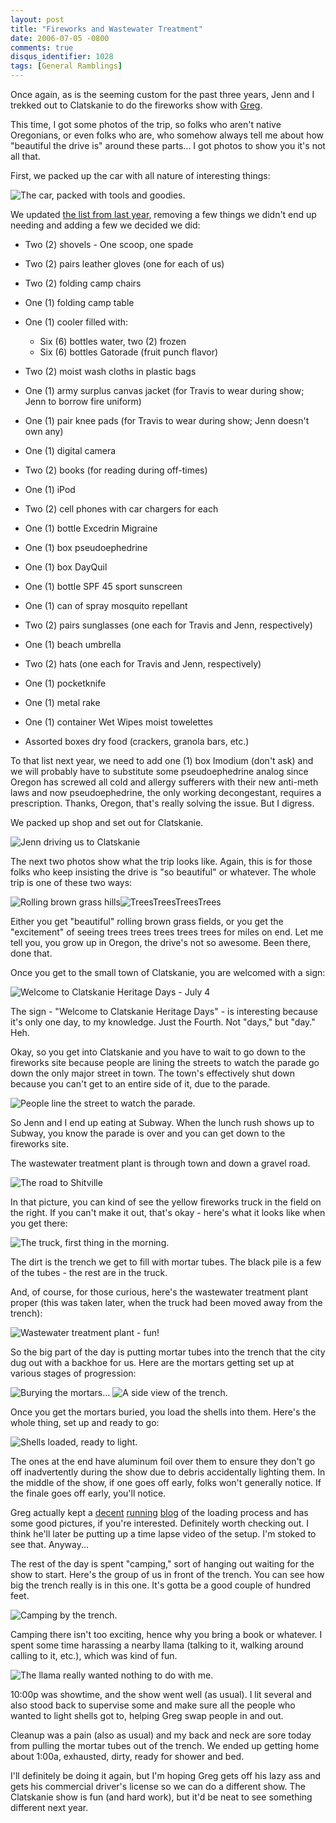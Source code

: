 ```yaml
---
layout: post
title: "Fireworks and Wastewater Treatment"
date: 2006-07-05 -0800
comments: true
disqus_identifier: 1028
tags: [General Ramblings]
---
```

Once again, as is the seeming custom for the past three years, Jenn and
I trekked out to Clatskanie to do the fireworks show with
[Greg](http://www.greghughes.net).
 
 This time, I got some photos of the trip, so folks who aren't native
Oregonians, or even folks who are, who somehow always tell me about how
"beautiful the drive is" around these parts... I got photos to show you
it's not all that.
 
 First, we packed up the car with all nature of interesting things:
 
 ![The car, packed with tools and
goodies.](https://hyqi8g.blu.livefilestore.com/y2pMbS4SshD5Eq-4oYq0L4Xfvezt1qzDA_xu129Uhxubpr028Zf0zpAwWg9lAY45ScYF9OuTJ1iXAJ-Hbg5MntXliPxWB0vqL5CAK5_aVE40rs/20060704fireworks01jj9.jpg?psid=1)
 
 We updated [the list from last
year](/archive/2005/07/05/independence-day-warzone.aspx), removing a few
things we didn't end up needing and adding a few we decided we did:
 
-   Two (2) shovels - One scoop, one spade
-   Two (2) pairs leather gloves (one for each of us)
-   Two (2) folding camp chairs
-   One (1) folding camp table
-   One (1) cooler filled with:
    -   Six (6) bottles water, two (2) frozen
    -   Six (6) bottles Gatorade (fruit punch flavor)

-   Two (2) moist wash cloths in plastic bags
-   One (1) army surplus canvas jacket (for Travis to wear during show;
    Jenn to borrow fire uniform)
-   One (1) pair knee pads (for Travis to wear during show; Jenn doesn't
    own any)
-   One (1) digital camera
-   Two (2) books (for reading during off-times)
-   One (1) iPod
-   Two (2) cell phones with car chargers for each
-   One (1) bottle Excedrin Migraine
-   One (1) box pseudoephedrine
-   One (1) box DayQuil
-   One (1) bottle SPF 45 sport sunscreen
-   One (1) can of spray mosquito repellant
-   Two (2) pairs sunglasses (one each for Travis and Jenn,
    respectively)
-   One (1) beach umbrella
-   Two (2) hats (one each for Travis and Jenn, respectively)
-   One (1) pocketknife
-   One (1) metal rake
-   One (1) container Wet Wipes moist towelettes
-   Assorted boxes dry food (crackers, granola bars, etc.)


 
 To that list next year, we need to add one (1) box Imodium (don't ask)
and we will probably have to substitute some pseudoephedrine analog
since Oregon has screwed all cold and allergy sufferers with their new
anti-meth laws and now pseudoephedrine, the only working decongestant,
requires a prescription. Thanks, Oregon, that's really solving the
issue. But I digress.
 
 We packed up shop and set out for Clatskanie.
 
 ![Jenn driving us to
Clatskanie](https://hyqi8g.blu.livefilestore.com/y2pTJH4t-BuCE-foZbt-DvSw3ldZFdq834HbYkVI594nLGUPj17Oxcyp5r9SJ-1baxImyEVm2gQiGnTY7zF28yGrKhS51baLOv5SrTTA7k17Uk/20060704fireworks02wr1.jpg?psid=1)
 
 The next two photos show what the trip looks like. Again, this is for
those folks who keep insisting the drive is "so beautiful" or whatever.
The whole trip is one of these two ways:
 
 ![Rolling brown grass
hills](https://hyqi8g.blu.livefilestore.com/y2p5Z4D0DeD7pYJaUfXIhFhpK-zWmbDR9eH4EcKEmZnrVR_coOvCkGhegb86ZNyFAk2ylVGXgH-Vwa7J4kXxSw9DO9s9JHAUNkdWGIMvnQQ8f0/20060704fireworks03gt7.jpg?psid=1)![TreesTreesTreesTrees](https://hyqi8g.dm2304.livefilestore.com/y2p8b8BuNAuPGXZKYkHnNpasQ7F7vOSEYHJCcg0K3KEBc3BEnAvcgpK0zlB_W6j_HELdcWz0ri-EG5otyEiQM2QfwvrTbTCXZigGEeRS3gkp-A/20060704fireworks04.jpg?psid=1)
 
 Either you get "beautiful" rolling brown grass fields, or you get the
"excitement" of seeing trees trees trees trees trees for miles on end.
Let me tell you, you grow up in Oregon, the drive's not so awesome. Been
there, done that.
 
 Once you get to the small town of Clatskanie, you are welcomed with a
sign:
 
 ![Welcome to Clatskanie Heritage Days - July
4](https://hyqi8g.blu.livefilestore.com/y2p-Zxf3gyK8IZYTd4vwrxzDtjg9vEgZ-w8aCcnqpLFZ05dJ5qbjbD_c-5wOguPDZlcim3j_U-r-BpVT0n6BeDJ7X0rqs9nT36KaHG1I5In1y8/20060704fireworks05dn5.jpg?psid=1)
 
 The sign - "Welcome to Clatskanie Heritage Days" - is interesting
because it's only one day, to my knowledge. Just the Fourth. Not "days,"
but "day." Heh.
 
 Okay, so you get into Clatskanie and you have to wait to go down to the
fireworks site because people are lining the streets to watch the parade
go down the only major street in town. The town's effectively shut down
because you can't get to an entire side of it, due to the parade.
 
 ![People line the street to watch the
parade.](https://hyqi8g.blu.livefilestore.com/y2plIQPjDw3jCH5JrLic5KPKc7dwZimuUQuk8b8eLm42zRJ2i35HH3WUKaWtE8_is1u928EhlyacJz6pun5cSYad2RNaGgeWZWtI4hsaEjxmFU/20060704fireworks06xs5.jpg?psid=1)
 
 So Jenn and I end up eating at Subway. When the lunch rush shows up to
Subway, you know the parade is over and you can get down to the
fireworks site.
 
 The wastewater treatment plant is through town and down a gravel road.
 
 ![The road to
Shitville](https://hyqi8g.blu.livefilestore.com/y2p2gXvzQcKi1oV9F017HNJj0IioO_amd6Cam6uDEvVD1SdzByK5sxob-e4zzAhNRSVoThFiscCnbSczAUFNau14n6H9Te9btjVOp71Fb1CNeM/20060704fireworks07lz4.jpg?psid=1)
 
 In that picture, you can kind of see the yellow fireworks truck in the
field on the right. If you can't make it out, that's okay - here's what
it looks like when you get there:
 
 ![The truck, first thing in the
morning.](https://hyqi8g.blu.livefilestore.com/y2po_0KDLALvORWeOVInWqbClrwx-Sbm9RF9emcFgYV6loaH9jh7_rFRdzDfsSU3Y28duhtoVEZUuaoX5N9vT-qLwhV84gXjEnUXFwbBoO63_w/20060704fireworks08eu8.jpg?psid=1)
 
 The dirt is the trench we get to fill with mortar tubes. The black pile
is a few of the tubes - the rest are in the truck.
 
 And, of course, for those curious, here's the wastewater treatment
plant proper (this was taken later, when the truck had been moved away
from the trench):
 
 ![Wastewater treatment plant -
fun!](https://hyqi8g.blu.livefilestore.com/y2pRl9V9aar1i0btUHlLBpvNS1kKi2VswR732LxSSARqRU6PpChSEBhrPEE_HOvutXWHOa8f8TeF7c3_5eB1zLOkf5O7HpYVLhrB06pWO_A95k/20060704fireworks09rx2.jpg?psid=1)
 
 So the big part of the day is putting mortar tubes into the trench that
the city dug out with a backhoe for us. Here are the mortars getting set
up at various stages of progression:
 
 ![Burying the
mortars...](https://hyqi8g.blu.livefilestore.com/y2pQ-zI-jeKaw8-K2dcGjA4gwwfwOORZgvz9jVJDx0QAj_nr8HOfNCp7gZTJWtNAgdwaQhyMOQXn2DYSc1Z1u8bIuq0mBb53d0w0Sk1SuXFDlE/20060704fireworks10py8.jpg?psid=1)
 ![A side view of the
trench.](https://hyqi8g.blu.livefilestore.com/y2p3S5gFkTWo0y9QCQotc8DdndI7DTO1P7M6-1SSvBCKHUIbalHDyeMbRbDjIcUc-vfNn0FR2Uv7L1grGRZME3HeDKdRkdA8mqiGvQ7zz2hklE/20060704fireworks11tm3.jpg?psid=1)
 
 Once you get the mortars buried, you load the shells into them. Here's
the whole thing, set up and ready to go:
 
 ![Shells loaded, ready to
light.](https://hyqi8g.blu.livefilestore.com/y2pMb5dNcKtUJarzAdH64OeRkGxa-b5Vv5MGtAC7WD_kWR0DMyHmts-EdeXF8Qgd6YkV5f0n9M1Y9AQeBGaNTeYMf4vYsNlqp3ji5-EM2iJSd8/20060704fireworks12et5.jpg?psid=1)
 
 The ones at the end have aluminum foil over them to ensure they don't
go off inadvertently during the show due to debris accidentally lighting
them. In the middle of the show, if one goes off early, folks won't
generally notice. If the finale goes off early, you'll notice.
 
 Greg actually kept a
[decent](http://www.greghughes.net/rant/FourthOfJulyFireworksShowPartOne.aspx)
[running](http://www.greghughes.net/rant/FourthOfJulyFireworksShowPartTwo.aspx)
[blog](http://www.greghughes.net/rant/FourthOfJulyFireworksShowPartThree.aspx)
of the loading process and has some good pictures, if you're interested.
Definitely worth checking out. I think he'll later be putting up a time
lapse video of the setup. I'm stoked to see that. Anyway...
 
 The rest of the day is spent "camping," sort of hanging out waiting for
the show to start. Here's the group of us in front of the trench. You
can see how big the trench really is in this one. It's gotta be a good
couple of hundred feet.
 
 ![Camping by the
trench.](https://hyqi8g.blu.livefilestore.com/y2pfjI04pomCGQmmmRSD7m8g60pFPHKoqSQoYBVx-XExmcaigXl2dFuyaz9VC86O3o1CisKJEu8QBFFP1e8kI1eIGHWPCyLVoCrG6TN75XZwgc/20060704fireworks13yp2.jpg?psid=1)
 
 Camping there isn't too exciting, hence why you bring a book or
whatever. I spent some time harassing a nearby llama (talking to it,
walking around calling to it, etc.), which was kind of fun.
 
 ![The llama really wanted nothing to do with
me.](https://hyqi8g.blu.livefilestore.com/y2pAkCvGcWVVCY3D8q136yOSurwbCl74_oTVJrdEDm0a5Cq0gt7Lkh0FI2PHoxIaRJio81ibdbLGXcl9vBjlVMXKMZJ6w3NJ3zu6nRrs8foPik/20060704fireworks14vg1.jpg?psid=1)
 
 10:00p was showtime, and the show went well (as usual). I lit several
and also stood back to supervise some and make sure all the people who
wanted to light shells got to, helping Greg swap people in and out.
 
 Cleanup was a pain (also as usual) and my back and neck are sore today
from pulling the mortar tubes out of the trench. We ended up getting
home about 1:00a, exhausted, dirty, ready for shower and bed.
 
 I'll definitely be doing it again, but I'm hoping Greg gets off his
lazy ass and gets his commercial driver's license so we can do a
different show. The Clatskanie show is fun (and hard work), but it'd be
neat to see something different next year.
